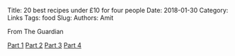Title: 20 best recipes under £10 for four people
Date: 2018-01-30
Category: Links
Tags: food
Slug: 
Authors: Amit

From The Guardian

[Part 1][url1]
[Part 2][url2]
[Part 3][url3]
[Part 4][url4]

[url1]: https://www.theguardian.com/lifeandstyle/2018/jan/29/20-best-recipes-to-feed-four-for-10-pounds-part-1-chinese-dumplings-kimchi-thai-gratin-chicken
[url2]: https://www.theguardian.com/lifeandstyle/2018/jan/30/20-best-recipes-to-feed-four-people-10-pounds-part-2-baked-lamb-gruyere-tart
[url3]: https://www.theguardian.com/lifeandstyle/2018/jan/30/20-best-recipes-to-feed-four-people-10-pounds-part-2-baked-lamb-gruyere-tart
[url4]: https://www.theguardian.com/lifeandstyle/2018/jan/30/20-best-recipes-to-feed-four-people-10-pounds-part-2-baked-lamb-gruyere-tart
